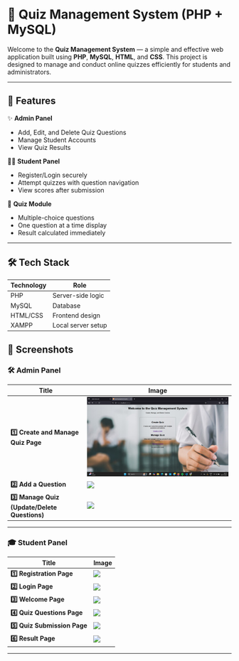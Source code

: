 # 🎯 Quiz Management System (PHP + MySQL)

Welcome to the **Quiz Management System** — a simple and effective web application built using **PHP**, **MySQL**, **HTML**, and **CSS**. This project is designed to manage and conduct online quizzes efficiently for students and administrators.

---

## 📌 Features

✨ **Admin Panel**  
- Add, Edit, and Delete Quiz Questions  
- Manage Student Accounts  
- View Quiz Results

👨‍🎓 **Student Panel**  
- Register/Login securely  
- Attempt quizzes with question navigation  
- View scores after submission

🧩 **Quiz Module**  
- Multiple-choice questions  
- One question at a time display  
- Result calculated immediately

---

## 🛠️ Tech Stack

| Technology | Role               |
|------------|--------------------|
| PHP        | Server-side logic  |
| MySQL      | Database            |
| HTML/CSS   | Frontend design     |
| XAMPP      | Local server setup  |

## 📸 Screenshots

### 🛠️ Admin Panel

| Title | Image |
|-------|-------|
| **1️⃣ Create and Manage Quiz Page** | ![](pic1.png) |
| **2️⃣ Add a Question** | ![](screenshots/admin_add_question.png) |
| **3️⃣ Manage Quiz (Update/Delete Questions)** | ![](screenshots/admin_manage_quiz.png) |

---

### 🎓 Student Panel

| Title | Image |
|-------|-------|
| **1️⃣ Registration Page** | ![](screenshots/student_register.png) |
| **2️⃣ Login Page** | ![](screenshots/student_login.png) |
| **3️⃣ Welcome Page** | ![](screenshots/student_welcome.png) |
| **4️⃣ Quiz Questions Page** | ![](screenshots/student_quiz_questions.png) |
| **5️⃣ Quiz Submission Page** | ![](screenshots/student_quiz_submit.png) |
| **6️⃣ Result Page** | ![](screenshots/student_result.png) |

---



